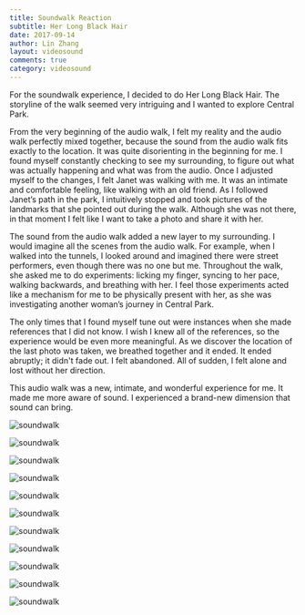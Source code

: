 ```yaml
---
title: Soundwalk Reaction
subtitle: Her Long Black Hair
date: 2017-09-14
author: Lin Zhang
layout: videosound
comments: true
category: videosound
---
```

For the soundwalk experience, I decided to do Her Long Black Hair. The storyline of the walk seemed very intriguing and I wanted to explore Central Park.

From the very beginning of the audio walk, I felt my reality and the audio walk perfectly mixed together, because the sound from the audio walk fits exactly to the location. It was quite disorienting in the beginning for me. I found myself constantly checking to see my surrounding, to figure out what was actually happening and what was from the audio. Once I adjusted myself to the changes, I felt Janet was walking with me. It was an intimate and comfortable feeling, like walking with an old friend.
As I followed Janet’s path in the park, I intuitively stopped and took pictures of the landmarks that she pointed out during the walk. Although she was not there, in that moment I felt like I want to take a photo and share it with her.

The sound from the audio walk added a new layer to my surrounding. I would imagine all the scenes from the audio walk. For example, when I walked into the tunnels, I looked around and imagined there were street performers, even though there was no one but me. Throughout the walk, she asked me to do experiments: licking my finger, syncing to her pace, walking backwards, and breathing with her.  I feel those experiments acted like a mechanism for me to be physically present with her, as she was investigating another woman’s journey in Central Park.

The only times that I found myself tune out were instances when she made references that I did not know. I wish I knew all of the references, so the experience would be even more meaningful.
 As we discover the location of the last photo was taken, we breathed together and it ended. It ended abruptly; it didn't fade out. I felt abandoned. All of sudden, I felt alone and lost without her direction. 

This audio walk was a new, intimate, and wonderful experience for me. It made me more aware of sound. I experienced a brand-new dimension that sound can bring.

![soundwalk](https://github.com/linzhangcs/linzhangcs.github.io/blob/master/img/soundwalk/IMG_3507.JPG?raw=true)

![soundwalk](https://github.com/linzhangcs/linzhangcs.github.io/blob/master/img/soundwalk/IMG_3513.JPG?raw=true)

![soundwalk](https://github.com/linzhangcs/linzhangcs.github.io/blob/master/img/soundwalk/IMG_3520.JPG?raw=true)

![soundwalk](https://github.com/linzhangcs/linzhangcs.github.io/blob/master/img/soundwalk/IMG_3527.JPG?raw=true)

![soundwalk](https://github.com/linzhangcs/linzhangcs.github.io/blob/master/img/soundwalk/IMG_3534.JPG?raw=true)

![soundwalk](https://github.com/linzhangcs/linzhangcs.github.io/blob/master/img/soundwalk/IMG_3538.JPG?raw=true)

![soundwalk](https://github.com/linzhangcs/linzhangcs.github.io/blob/master/img/soundwalk/IMG_3541.JPG?raw=true)

![soundwalk](https://github.com/linzhangcs/linzhangcs.github.io/blob/master/img/soundwalk/IMG_3551.JPG?raw=true)

![soundwalk](https://github.com/linzhangcs/linzhangcs.github.io/blob/master/img/soundwalk/IMG_3555.JPG?raw=true)

![soundwalk](https://github.com/linzhangcs/linzhangcs.github.io/blob/master/img/soundwalk/IMG_3570.JPG?raw=true)

![soundwalk](https://github.com/linzhangcs/linzhangcs.github.io/blob/master/img/soundwalk/IMG_3584.JPG?raw=true)
